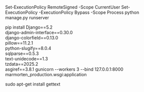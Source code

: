 
Set-ExecutionPolicy RemoteSigned -Scope CurrentUser
Set-ExecutionPolicy -ExecutionPolicy Bypass -Scope Process
python manage.py runserver


pip install Django==5.2 \
    django-admin-interface==0.30.0 \
    django-colorfield==0.13.0 \
    pillow==11.2.1 \
    python-slugify==8.0.4 \
    sqlparse==0.5.3 \
    text-unidecode==1.3 \
    tzdata==2025.2 \
    asgiref==3.8.1
gunicorn --workers 3 --bind 127.0.0.1:8000 marmorten_production.wsgi:application

sudo apt-get install gettext